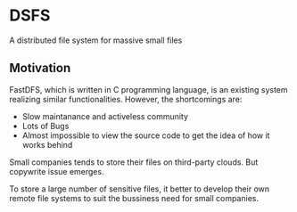 # DSFS
A distributed file system for massive small files


## Motivation

FastDFS, which is written in C programming language, is an existing system realizing similar functionalities. However, the shortcomings are:

- Slow maintanance and activeless community
- Lots of Bugs
- Almost impossible to view the source code to get the idea of how it works behind

Small companies tends to store their files on third-party clouds. But copywrite issue emerges. 

To store a large number of sensitive files, it better to develop their own remote file systems to suit the bussiness need for small companies.
